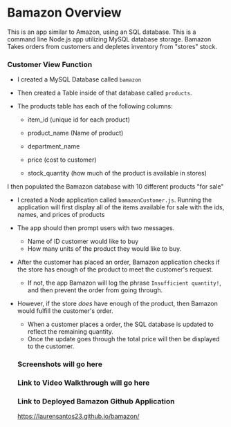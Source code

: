 # Bamazon Overview
This is an app similar to Amazon, using an SQL database. This is a command line Node.js app utilizing MySQL database storage. 
Bamazon Takes orders from customers and depletes inventory from "stores" stock. 

### Customer View Function
* I created a MySQL Database called `bamazon`
* Then created a Table inside of that database called `products`.
* The products table has each of the following columns:

   * item_id (unique id for each product)

   * product_name (Name of product)

   * department_name

   * price (cost to customer)

   * stock_quantity (how much of the product is available in stores)

I then populated the Bamazon database with 10 different products "for sale"

* I created a Node application called `bamazonCustomer.js`. Running the application will first display all of the items available for sale with the ids, names, and prices of products

* The app should then prompt users with two messages.

   * Name of ID customer would like to buy
   * How many units of the product they would like to buy.
   
* After the customer has placed an order, Bamazon application checks if the store has enough of the product to meet the customer's request.

   * If not, the app Bamazon will log the phrase `Insufficient quantity!`, and then prevent the order from going through.

* However, if the store _does_ have enough of the product, then Bamazon would fulfill the customer's order.
 
  * When a customer places a order, the SQL database is updated to reflect the remaining quantity.
  * Once the update goes through the total price will then be displayed to the customer.
  
  ### Screenshots will go here
  
  ### Link to Video Walkthrough will go here
  
  ### Link to Deployed Bamazon Github Application
   https://laurensantos23.github.io/bamazon/
